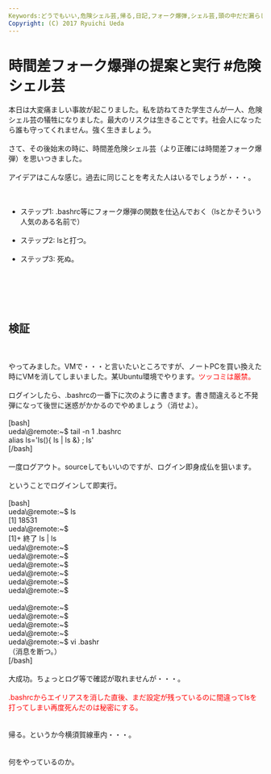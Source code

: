 ```yaml
---
Keywords:どうでもいい,危険シェル芸,帰る,日記,フォーク爆弾,シェル芸,頭の中だだ漏らし
Copyright: (C) 2017 Ryuichi Ueda
---
```

# 時間差フォーク爆弾の提案と実行 #危険シェル芸
本日は大変痛ましい事故が起こりました。私を訪ねてきた学生さんが一人、危険シェル芸の犠牲になりました。最大のリスクは生きることです。社会人になったら誰も守ってくれません。強く生きましょう。<br />
<br />
さて、その後始末の時に、時間差危険シェル芸（より正確には時間差フォーク爆弾）を思いつきました。<br />
<br />
アイデアはこんな感じ。過去に同じことを考えた人はいるでしょうが・・・。<br />
<br />
<ul><br />
 <li>ステップ1: .bashrc等にフォーク爆弾の関数を仕込んでおく（lsとかそういう人気のある名前で）</li><br />
 <li>ステップ2: lsと打つ。</li><br />
 <li>ステップ3: 死ぬ。</li><br />
</ul><br />
<br />
<br />
<h2>検証</h2><br />
<br />
やってみました。VMで・・・と言いたいところですが、ノートPCを買い換えた時にVMを消してしまいました。某Ubuntu環境でやります。<span style="color:red">ツッコミは厳禁。</span><br />
<br />
ログインしたら、.bashrcの一番下に次のように書きます。書き間違えると不発弾になって後世に迷惑がかかるのでやめましょう（消せよ）。<br />
<br />
[bash]<br />
ueda\@remote:~$ tail -n 1 .bashrc <br />
alias ls='ls(){ ls | ls &amp;} ; ls'<br />
[/bash]<br />
<br />
一度ログアウト。sourceしてもいいのですが、ログイン即身成仏を狙います。<br />
<br />
ということでログインして即実行。<br />
<br />
[bash]<br />
ueda\@remote:~$ ls<br />
[1] 18531<br />
ueda\@remote:~$ <br />
[1]+ 終了 ls | ls<br />
ueda\@remote:~$ <br />
ueda\@remote:~$ <br />
ueda\@remote:~$ <br />
ueda\@remote:~$ <br />
ueda\@remote:~$ <br />
ueda\@remote:~$ <br />
<br />
ueda\@remote:~$ <br />
ueda\@remote:~$ <br />
ueda\@remote:~$ <br />
ueda\@remote:~$ <br />
ueda\@remote:~$ vi .bashr<br />
（消息を断つ。）<br />
[/bash]<br />
<br />
大成功。ちょっとログ等で確認が取れませんが・・・。<br />
<br />
<span style="color:red">.bashrcからエイリアスを消した直後、まだ設定が残っているのに間違ってlsを打ってしまい再度死んだのは秘密にする。</span><br />
<br />
<br />
帰る。というか今横須賀線車内・・・。<br />
<br />
<br />
何をやっているのか。
